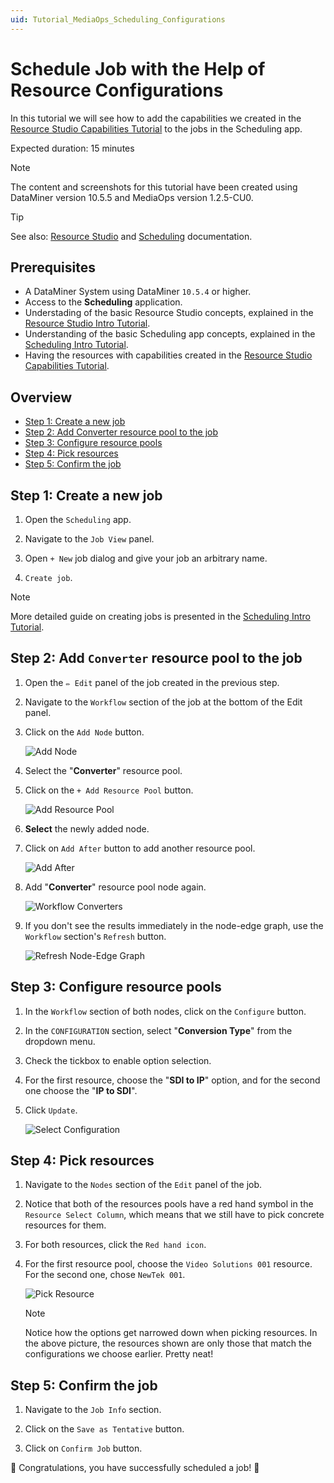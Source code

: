 ```yaml
---
uid: Tutorial_MediaOps_Scheduling_Configurations
---
```


# Schedule Job with the Help of Resource Configurations

In this tutorial we will see how to add the capabilities we created in the [Resource Studio Capabilities Tutorial](xref:Tutorial_MediaOps_Resource_Studio_Capabilities_and_Capacities) to the jobs in the Scheduling app.

Expected duration: 15 minutes

> [!NOTE]  
> The content and screenshots for this tutorial have been created using DataMiner version 10.5.5 and MediaOps version 1.2.5-CU0.

> [!TIP]  
> See also: [Resource Studio](xref:MO_Resource_Studio) and [Scheduling](xref:MO_Scheduling) documentation.

## Prerequisites

- A DataMiner System using DataMiner `10.5.4` or higher.
- Access to the **Scheduling** application.
- Understading of the basic Resource Studio concepts, explained in the [Resource Studio Intro Tutorial](xref:Tutorial_MediaOps_Resource_Studio_Intro).
- Understanding of the basic Scheduling app concepts, explained in the [Scheduling Intro Tutorial](xref:Tutorial_MediaOps_Scheduling_Encoder_Decoder).
- Having the resources with capabilities created in the [Resource Studio Capabilities Tutorial](xref:Tutorial_MediaOps_Resource_Studio_Capabilities_and_Capacities).

## Overview

- [Step 1: Create a new job](#step-1-create-a-new-job)
- [Step 2: Add Converter resource pool to the job](#step-2-add-converter-resource-pool-to-the-job)
- [Step 3: Configure resource pools](#step-3-configure-resource-pools)
- [Step 4: Pick resources](step-4-pick-resources)
- [Step 5: Confirm the job](step-5-Confirm-the-job)

## Step 1: Create a new job

1. Open the `Scheduling` app.

1. Navigate to the `Job View` panel.

1. Open `+ New` job dialog and give your job an arbitrary name.

1. `Create job`.

> [!NOTE]  
> More detailed guide on creating jobs is presented in the [Scheduling Intro Tutorial](xref:Tutorial_MediaOps_Scheduling_Encoder_Decoder).

## Step 2: Add `Converter` resource pool to the job

1. Open the `✏️ Edit` panel of the job created in the previous step.

1. Navigate to the `Workflow` section of the job at the bottom of the Edit panel.

1. Click on the `Add Node` button.

   ![Add Node](~/solutions/images/Scheduling_Add_Node.png)

1. Select the "**Converter**" resource pool.

1. Click on the `+ Add Resource Pool` button.

   ![Add Resource Pool](~/solutions/images/Scheduling_Add_Resource_Pool.png)

1. **Select** the newly added node.

1. Click on `Add After` button to add another resource pool.

   ![Add After](~/solutions/images/Scheduling_Add_After.png)

1. Add "**Converter**" resource pool node again.

   ![Workflow Converters](~/solutions/images/Scheduling_Workflow_Converters.png)

1. If you don't see the results immediately in the node-edge graph, use the `Workflow` section's `Refresh` button.

    ![Refresh Node-Edge Graph](~/solutions/images/Scheduling_Workflow_Refresh.png)

## Step 3: Configure resource pools

1. In the `Workflow` section of both nodes, click on the `Configure` button.

1. In the `CONFIGURATION` section, select "**Conversion Type**" from the dropdown menu.

1. Check the tickbox to enable option selection.

1. For the first resource, choose the "**SDI to IP**" option, and for the second one choose the "**IP to SDI**".

1. Click `Update`.

   ![Select Configuration](~/solutions/images/Scheduling_Select_Configuration.png)

## Step 4: Pick resources

1. Navigate to the `Nodes` section of the `Edit` panel of the job.

1. Notice that both of the resources pools have a red hand symbol in the `Resource Select Column`, which means that we still have to pick concrete resources for them.

1. For both resources, click the `Red hand icon`.

1. For the first resource pool, choose the `Video Solutions 001` resource. For the second one, chose `NewTek 001`.

   ![Pick Resource](~/solutions/images/Scheduling_Pick_Resource.png)
   
    > [!NOTE]  
    > Notice how the options get narrowed down when picking resources. In the above picture, the resources shown are only those that match the configurations we choose earlier. Pretty neat!

## Step 5: Confirm the job

1. Navigate to the `Job Info` section.

1. Click on the `Save as Tentative` button.

1. Click on `Confirm Job` button.

🎉 Congratulations, you have successfully scheduled a job! 🎉
